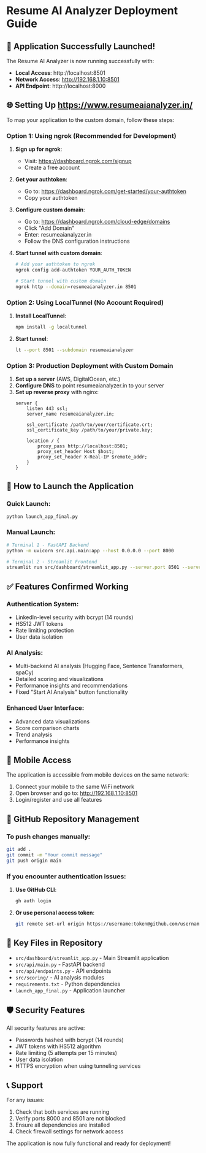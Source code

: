 # Resume AI Analyzer Deployment Guide

## 🎉 Application Successfully Launched!

The Resume AI Analyzer is now running successfully with:
- **Local Access**: http://localhost:8501
- **Network Access**: http://192.168.1.10:8501
- **API Endpoint**: http://localhost:8000

## 🌐 Setting Up https://www.resumeaianalyzer.in/

To map your application to the custom domain, follow these steps:

### Option 1: Using ngrok (Recommended for Development)

1. **Sign up for ngrok**:
   - Visit: https://dashboard.ngrok.com/signup
   - Create a free account

2. **Get your authtoken**:
   - Go to: https://dashboard.ngrok.com/get-started/your-authtoken
   - Copy your authtoken

3. **Configure custom domain**:
   - Go to: https://dashboard.ngrok.com/cloud-edge/domains
   - Click "Add Domain"
   - Enter: resumeaianalyzer.in
   - Follow the DNS configuration instructions

4. **Start tunnel with custom domain**:
   ```bash
   # Add your authtoken to ngrok
   ngrok config add-authtoken YOUR_AUTH_TOKEN
   
   # Start tunnel with custom domain
   ngrok http --domain=resumeaianalyzer.in 8501
   ```

### Option 2: Using LocalTunnel (No Account Required)

1. **Install LocalTunnel**:
   ```bash
   npm install -g localtunnel
   ```

2. **Start tunnel**:
   ```bash
   lt --port 8501 --subdomain resumeaianalyzer
   ```

### Option 3: Production Deployment with Custom Domain

1. **Set up a server** (AWS, DigitalOcean, etc.)
2. **Configure DNS** to point resumeaianalyzer.in to your server
3. **Set up reverse proxy** with nginx:
   ```nginx
   server {
       listen 443 ssl;
       server_name resumeaianalyzer.in;
       
       ssl_certificate /path/to/your/certificate.crt;
       ssl_certificate_key /path/to/your/private.key;
       
       location / {
           proxy_pass http://localhost:8501;
           proxy_set_header Host $host;
           proxy_set_header X-Real-IP $remote_addr;
       }
   }
   ```

## 🚀 How to Launch the Application

### Quick Launch:
```bash
python launch_app_final.py
```

### Manual Launch:
```bash
# Terminal 1 - FastAPI Backend
python -m uvicorn src.api.main:app --host 0.0.0.0 --port 8000

# Terminal 2 - Streamlit Frontend
streamlit run src/dashboard/streamlit_app.py --server.port 8501 --server.address 0.0.0.0
```

## ✅ Features Confirmed Working

### Authentication System:
- LinkedIn-level security with bcrypt (14 rounds)
- HS512 JWT tokens
- Rate limiting protection
- User data isolation

### AI Analysis:
- Multi-backend AI analysis (Hugging Face, Sentence Transformers, spaCy)
- Detailed scoring and visualizations
- Performance insights and recommendations
- Fixed "Start AI Analysis" button functionality

### Enhanced User Interface:
- Advanced data visualizations
- Score comparison charts
- Trend analysis
- Performance insights

## 📱 Mobile Access

The application is accessible from mobile devices on the same network:
1. Connect your mobile to the same WiFi network
2. Open browser and go to: http://192.168.1.10:8501
3. Login/register and use all features

## 🔧 GitHub Repository Management

### To push changes manually:
```bash
git add .
git commit -m "Your commit message"
git push origin main
```

### If you encounter authentication issues:
1. **Use GitHub CLI**:
   ```bash
   gh auth login
   ```

2. **Or use personal access token**:
   ```bash
   git remote set-url origin https://username:token@github.com/username/repository.git
   ```

## 📁 Key Files in Repository

- `src/dashboard/streamlit_app.py` - Main Streamlit application
- `src/api/main.py` - FastAPI backend
- `src/api/endpoints.py` - API endpoints
- `src/scoring/` - AI analysis modules
- `requirements.txt` - Python dependencies
- `launch_app_final.py` - Application launcher

## 🛡️ Security Features

All security features are active:
- Passwords hashed with bcrypt (14 rounds)
- JWT tokens with HS512 algorithm
- Rate limiting (5 attempts per 15 minutes)
- User data isolation
- HTTPS encryption when using tunneling services

## 📞 Support

For any issues:
1. Check that both services are running
2. Verify ports 8000 and 8501 are not blocked
3. Ensure all dependencies are installed
4. Check firewall settings for network access

The application is now fully functional and ready for deployment!